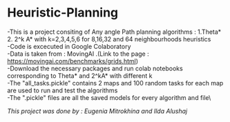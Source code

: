 # Heuristic-Planning
-This is a project consiting of Any angle Path planning algorithms :
1.Theta*\
2. 2^k A* with k=2,3,4,5,6 for 8,16,32  and 64 neighbourhoods heuristics\
-Code is excecuted in Google Colaboratory\
-Data is taken from : MovingAI .(Link to the page : https://movingai.com/benchmarks/grids.html)\
-Download the necessary packages and run colab notebooks corresponding to Theta* and 2^kA* with different k\
-The "all_tasks.pickle" contains 2 maps and 100 random tasks for each map are used to run and test the algorithms\
-The ".pickle" files are all the saved models for every algorithm and file\ 

*This project was done by : Eugenia Mitrokhina and Ilda Alushaj*
